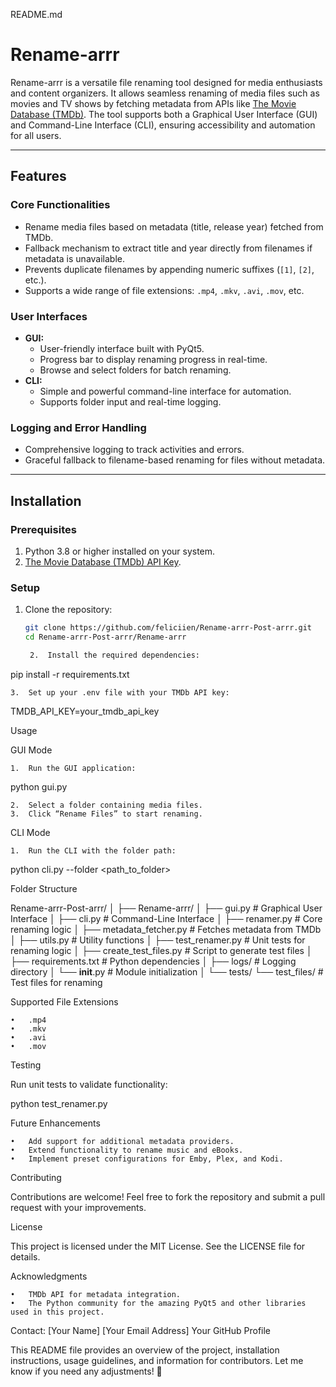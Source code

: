 README.md

# Rename-arrr

Rename-arrr is a versatile file renaming tool designed for media enthusiasts and content organizers. It allows seamless renaming of media files such as movies and TV shows by fetching metadata from APIs like [The Movie Database (TMDb)](https://www.themoviedb.org/). The tool supports both a Graphical User Interface (GUI) and Command-Line Interface (CLI), ensuring accessibility and automation for all users.

---

## **Features**

### **Core Functionalities**
- Rename media files based on metadata (title, release year) fetched from TMDb.
- Fallback mechanism to extract title and year directly from filenames if metadata is unavailable.
- Prevents duplicate filenames by appending numeric suffixes (`[1]`, `[2]`, etc.).
- Supports a wide range of file extensions: `.mp4`, `.mkv`, `.avi`, `.mov`, etc.

### **User Interfaces**
- **GUI:**
  - User-friendly interface built with PyQt5.
  - Progress bar to display renaming progress in real-time.
  - Browse and select folders for batch renaming.
- **CLI:**
  - Simple and powerful command-line interface for automation.
  - Supports folder input and real-time logging.

### **Logging and Error Handling**
- Comprehensive logging to track activities and errors.
- Graceful fallback to filename-based renaming for files without metadata.

---

## **Installation**

### **Prerequisites**
1. Python 3.8 or higher installed on your system.
2. [The Movie Database (TMDb) API Key](https://developers.themoviedb.org/3/getting-started/introduction).

### **Setup**
1. Clone the repository:
   ```bash
   git clone https://github.com/feliciien/Rename-arrr-Post-arrr.git
   cd Rename-arrr-Post-arrr/Rename-arrr

	2.	Install the required dependencies:

pip install -r requirements.txt


	3.	Set up your .env file with your TMDb API key:

TMDB_API_KEY=your_tmdb_api_key

Usage

GUI Mode

	1.	Run the GUI application:

python gui.py


	2.	Select a folder containing media files.
	3.	Click “Rename Files” to start renaming.

CLI Mode

	1.	Run the CLI with the folder path:

python cli.py --folder <path_to_folder>

Folder Structure

Rename-arrr-Post-arrr/
│
├── Rename-arrr/
│   ├── gui.py                  # Graphical User Interface
│   ├── cli.py                  # Command-Line Interface
│   ├── renamer.py              # Core renaming logic
│   ├── metadata_fetcher.py     # Fetches metadata from TMDb
│   ├── utils.py                # Utility functions
│   ├── test_renamer.py         # Unit tests for renaming logic
│   ├── create_test_files.py    # Script to generate test files
│   ├── requirements.txt        # Python dependencies
│   ├── logs/                   # Logging directory
│   └── __init__.py             # Module initialization
│
└── tests/
    └── test_files/             # Test files for renaming

Supported File Extensions

	•	.mp4
	•	.mkv
	•	.avi
	•	.mov

Testing

Run unit tests to validate functionality:

python test_renamer.py

Future Enhancements

	•	Add support for additional metadata providers.
	•	Extend functionality to rename music and eBooks.
	•	Implement preset configurations for Emby, Plex, and Kodi.

Contributing

Contributions are welcome! Feel free to fork the repository and submit a pull request with your improvements.

License

This project is licensed under the MIT License. See the LICENSE file for details.

Acknowledgments

	•	TMDb API for metadata integration.
	•	The Python community for the amazing PyQt5 and other libraries used in this project.

Contact:
[Your Name]
[Your Email Address]
Your GitHub Profile

This README file provides an overview of the project, installation instructions, usage guidelines, and information for contributors. Let me know if you need any adjustments! 🚀